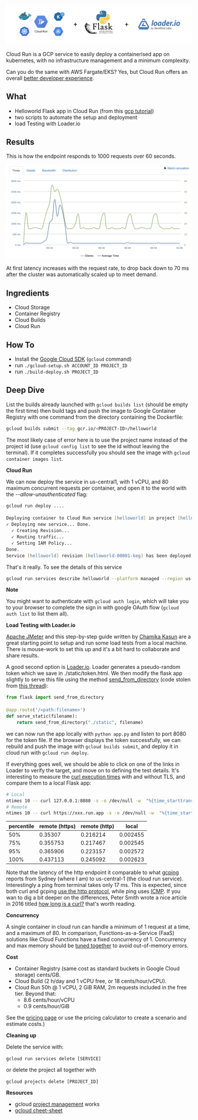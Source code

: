 ![](./assets/logos.png)

Cloud Run is a GCP service to easily deploy a containerised app on kubernetes, with no infrastructure management and a minimum complexity.

Can you do the same with AWS Fargate/EKS? Yes, but Cloud Run offers an overall [better developer experience](https://thenewstack.io/comparison-aws-fargate-vs-google-cloud-run-vs-azure-container-instances/).

## What

- Helloworld Flask app in Cloud Run (from this [gcp tutorial](https://cloud.google.com/run/docs/quickstarts/build-and-deploy))
- two scripts to automate the setup and deployment
- load Testing with Loader.io

## Results

This is how the endpoint responds to 1000 requests over 60 seconds.

![](./assets/load-testing.png)

At first latency increases with the request rate, to drop back down to 70 ms after the cluster was automatically scaled up to meet demand.

## Ingredients

- Cloud Storage
- Container Registry
- Cloud Builds
- Cloud Run

## How To

- Install the [Google Cloud SDK](https://cloud.google.com/sdk/docs/downloads-interactive) (`gcloud` command)
- run `./gcloud-setup.sh ACCOUNT_ID PROJECT_ID`
- run `./build-deploy.sh PROJECT_ID`

## Deep Dive

List the builds already launched with `gcloud builds list` (should be empty the first time) then build tags and push the image to Google Container Registry with one command from the directory containing the Dockerfile:

```zsh
gcloud builds submit --tag gcr.io/<PROJECT-ID>/helloworld
```

The most likely case of error here is to use the project name instead of the project id (use `gcloud config list` to see the id without leaving the terminal). If it completes successfully you should see the image with `gcloud container images list`.

**Cloud Run**

We can now deploy the service in us-central1, with 1 vCPU, and 80 maximum concurrent requests per container, and open it to the world with the *--allow-unauthenticated* flag:

```zsh
gcloud run deploy ....

Deploying container to Cloud Run service [helloworld] in project [helloworld-cloud-run-276808] region [us-central1]
✓ Deploying new service... Done.
  ✓ Creating Revision...
  ✓ Routing traffic...
  ✓ Setting IAM Policy...
Done.
Service [helloworld] revision [helloworld-00001-keg] has been deployed and is serving 100 percent of traffic at https://xxx.run.app
```

That's it really. To see the details of this service

```zsh
gcloud run services describe helloworld --platform managed --region us-central1
```

**Note**

You might want to authenticate with `gcloud auth login`, which will take you to your browser to complete the sign in with google OAuth flow (`gcloud auth list` to list them all).

**Load Testing with Loader.io**

[Apache JMeter](https://jmeter.apache.org/download_jmeter.cgi) and this step-by-step guide written by [Chamika Kasun](https://medium.com/@chamikakasun/rest-api-load-testing-with-apache-jmeter-a4d25ea2b7b6) are a great starting point to setup and run some load tests from a local machine. There is mouse-work to set this up and it's a bit hard to collaborate and share results.

A good second option is [Loader.io](https://loader.io/). Loader generates a pseudo-random token which we save in ./static/token.html. We then modify the flask app slightly to serve this file using the method [send_from_directory](https://flask.palletsprojects.com/en/1.1.x/api/?highlight=send_from_directory#flask.send_from_directory) (code stolen from [this thread](https://flask.palletsprojects.com/en/1.1.x/api/?highlight=send_from_directory#flask.send_from_directory)):

```Python
from flask import send_from_directory

@app.route('/<path:filename>')
def serve_static(filename):
    return send_from_directory("./static", filename)
```

we can now run the app locally with `python app.py` and listen to port 8080 for the token file. If the browser displays the token successfully, we can rebuild and push the image with `gcloud builds submit`, and deploy it in cloud run with `gcloud run deploy`.

If everything goes well, we should be able to click on one of the links in Loader to verify the target, and move on to defining the test details. It's interesting to measure the [curl execution times](https://dev.to/yuyatakeyama/how-i-measure-response-times-of-web-apis-using-curl-6nh) with and without TLS, and compare them to a local Flask app:

```zsh
# Local
ntimes 10 -- curl 127.0.0.1:8080 -s -o /dev/null -w  "%{time_starttransfer}\n" | percentile
# Remote
ntimes 10 -- curl https://xxx.run.app -s -o /dev/null -w  "%{time_starttransfer}\n" | percentile
```

|  percentile | remote (https)   | remote (http) | local |
|------------|----------------|---------------|----------|
| 50%        | 0.35307        | 0.216214      | 0.002455 |
| 75%        | 0.355753       | 0.217467      | 0.002545 |
| 95%        | 0.365906       | 0.223157      | 0.002572 |
| 100%       | 0.437113       | 0.245092      | 0.002623 |

Note that the latency of the http endpoint it comparable to what [gcping](http://www.gcping.com/) reports from Sydney (where I am) to us-central-1 (the cloud run service). Interestingly a ping from terminal takes only 17 ms. This is expected, since both curl and gcping [use the http protocol](https://github.com/ImJasonH/gcping/blob/master/cmd/ping/main.go#L27), while ping uses [ICMP](https://www.cloudflare.com/learning/ddos/glossary/internet-control-message-protocol-icmp/). If you wan to dig a bit deeper on the differences, Peter Smith wrote a nice article in 2016 titled [how long is a curl?](https://medium.com/galvanize/how-long-is-a-curl-ec59af087ca8) that's worth reading.

**Concurrency**

A single container in cloud run can handle a minimum of 1 request at a time, and a maximum of 80. In comparison, Functions-as-a-Service (FaaS) solutions like Cloud Functions have a fixed concurrency of 1. Concurrency and max memory should be [tuned together](https://cloud.google.com/run/docs/tips#tuning-concurrency) to avoid out-of-memory errors.

**Cost**

- Container Registry (same cost as standard buckets in Google Cloud storage) cents/GB.
- Cloud Build (2 h/day and 1 vCPU free, or 18 cents/hour/vCPU).
- Cloud Run 50h @ 1 vCPU, 2 GiB RAM, 2m requests included in the free tier. Beyond that:
  - 8.6 cents/hour/vCPU
  - 0.9 cents/hour/GiB

See the [pricing page](https://cloud.google.com/run/pricing#pricing_table) or use the pricing calculator to create a scenario and estimate costs.)

**Cleaning up**

Delete the service with:

`gcloud run services delete [SERVICE]`

or delete the project all together with

`gcloud projects delete [PROJECT_ID]`

**Resources**
- gcloud [project management](https://www.the-swamp.info/blog/configuring-gcloud-multiple-projects/) works
- [gcloud cheet-sheet](https://gist.github.com/pydevops/cffbd3c694d599c6ca18342d3625af97#06-projects)
